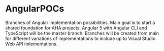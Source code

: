 # AngularPOCs
Branches of Angular implementation possibilities. Main goal is to start a shared foundation for AHA projects.
Angular 5 with Angular CLI and TypeScript will be the master branch. Branches will be created from main for different variations of implementations to include up to Visual Studio Web API imlementations.
